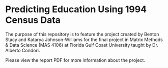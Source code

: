 # Predicting Education Using 1994 Census Data
The purpose of this repository is to feature the project created by Benton Stacy and Katarya Johnson-Williams for the final project in Matrix Methods & Data Science (MAS 4106) at Florida Gulf Coast University taught by Dr. Alberto Condori. 

Please view the report PDF for more information about the project. 

